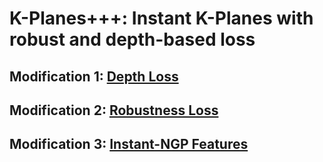 # K-Planes+++: Instant K-Planes with robust and depth-based loss 

## Modification 1: [Depth Loss](https://github.com/irem-zeynep/K-Planes-ML3D/tree/depth-loss) 
## Modification 2: [Robustness Loss](https://github.com/irem-zeynep/K-Planes-ML3D/tree/robustnerf) 
## Modification 3: [Instant-NGP Features](https://github.com/irem-zeynep/K-Planes-ML3D/tree/instant-ngp-feats) 
